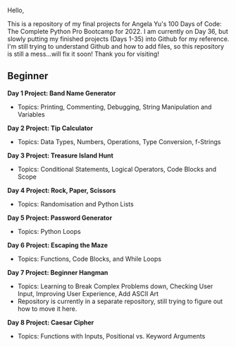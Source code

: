 Hello,

This is a repository of my final projects for Angela Yu's 100 Days of Code: The Complete Python Pro Bootcamp for 2022. I am currently on Day 36, but slowly putting my finished projects (Days 1-35) into Github for my reference. I'm still trying to understand Github and how to add files, so this repository is still a mess...will fix it soon! Thank you for visiting!

## Beginner
**Day 1 Project: Band Name Generator**
- Topics: Printing, Commenting, Debugging, String Manipulation and Variables

**Day 2 Project: Tip Calculator**
- Topics: Data Types, Numbers, Operations, Type Conversion, f-Strings

**Day 3 Project: Treasure Island Hunt**
- Topics: Conditional Statements, Logical Operators, Code Blocks and Scope

**Day 4 Project: Rock, Paper, Scissors**
- Topics: Randomisation and Python Lists

**Day 5 Project: Password Generator**
- Topics: Python Loops

**Day 6 Project: Escaping the Maze**
- Topics: Functions, Code Blocks, and While Loops

**Day 7 Project: Beginner Hangman**
- Topics: Learning to Break Complex Problems down, Checking User Input, Improving User Experience, Add ASCII Art
- Repository is currently in a separate repository, still trying to figure out how to move it here.

**Day 8 Project: Caesar Cipher**
- Topics: Functions with Inputs, Positional vs. Keyword Arguments
